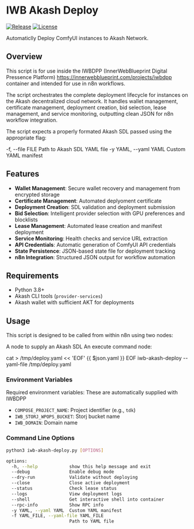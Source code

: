 # IWB Akash Deploy

[![Release](https://img.shields.io/github/v/release/innerwebblueprint/iwb-akash-deploy)](https://github.com/innerwebblueprint/iwb-akash-deploy/releases)
[![License](https://img.shields.io/badge/license-MIT-blue.svg)](LICENSE)

Automaticlly Deploy ComfyUI instances to Akash Network.


## Overview
This script is for use inside the IWBDPP (InnerWebBlueprint Digital Pressence Platform) https://innerwebblueprint.com/projects/iwbdpp container and intended for use in n8n workflows.

The script orchestrates the complete deployment lifecycle for instances on the Akash decentralized cloud network. It handles wallet management, certificate management, deployment creation, bid selection, lease management, and service monitoring, outputting clean JSON for n8n workflow integration.

The script expects a properly formated Akash SDL passed using the appropriate flag:

-f, --file FILE       Path to Akash SDL YAML file
-y YAML, --yaml YAML  Custom YAML manifest

## Features

- **Wallet Management**: Secure wallet recovery and management from encrypted storage
- **Certificate Management**: Automated deplyoment certificate
- **Deployment Creation**: SDL validation and deployment submission
- **Bid Selection**: Intelligent provider selection with GPU preferences and blocklists
- **Lease Management**: Automated lease creation and manifest deployment
- **Service Monitoring**: Health checks and service URL extraction
- **API Credentials**: Automatic generation of ComfyUI API credentials
- **State Persistence**: JSON-based state file for deployment tracking
- **n8n Integration**: Structured JSON output for workflow automation

## Requirements

- Python 3.8+
- Akash CLI tools (`provider-services`)
- Akash wallet with sufficient AKT for deployments

## Usage

This script is designed to be called from within n8n using two nodes:

A node to supply an Akash SDL
An execute command node:

cat > /tmp/deploy.yaml << 'EOF'
{{ $json.yaml }}
EOF
iwb-akash-deploy --yaml-file /tmp/deploy.yaml


### Environment Variables

Required environment variables:
These are automatically supplied with IWBDPP
- `COMPOSE_PROJECT_NAME`: Project identifier (e.g., `tdk`)
- `IWB_STORJ_WPOPS_BUCKET`: Storj bucket name
- `IWB_DOMAIN`: Domain name

### Command Line Options

```bash
python3 iwb-akash-deploy.py [OPTIONS]

options:
  -h, --help            show this help message and exit
  --debug               Enable debug mode
  --dry-run             Validate without deploying
  --close               Close active deployment
  --status              Check lease status
  --logs                View deployment logs
  --shell               Get interactive shell into container
  --rpc-info            Show RPC info
  -y YAML, --yaml YAML  Custom YAML manifest
  -f YAML_FILE, --yaml-file YAML_FILE
                        Path to YAML file

